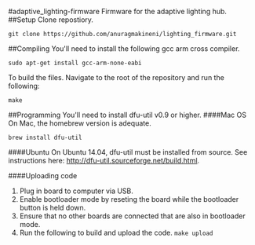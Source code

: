 #adaptive_lighting-firmware
Firmware for the adaptive lighting hub.
##Setup
 Clone repostiory. 
```
git clone https://github.com/anuragmakineni/lighting_firmware.git
```
##Compiling
You'll need to install the following gcc arm cross compiler.
```
sudo apt-get install gcc-arm-none-eabi
```
To build the files. Navigate to the root of the repository and run the following:
```
make
```
##Programming
You'll need to install dfu-util v0.9 or higher. 
####Mac OS
On Mac, the homebrew version is adequate. 
```
brew install dfu-util
```
####Ubuntu
On Ubuntu 14.04, dfu-util must be installed from source. See instructions here: http://dfu-util.sourceforge.net/build.html.

####Uploading code

1. Plug in board to computer via USB.
2. Enable bootloader mode by reseting the board while the bootloader button is held down.
3. Ensure that no other boards are connected that are also in bootloader mode.
4. Run the following to build and upload the code. ```make upload```
